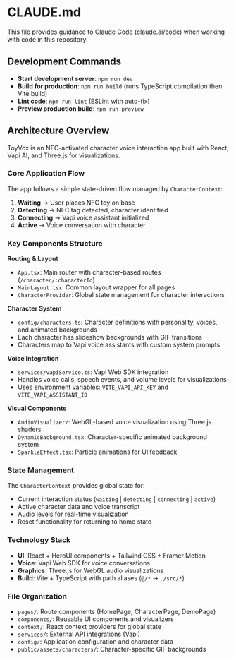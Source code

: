 # CLAUDE.md

This file provides guidance to Claude Code (claude.ai/code) when working with code in this repository.

## Development Commands

- **Start development server**: `npm run dev`
- **Build for production**: `npm run build` (runs TypeScript compilation then Vite build)
- **Lint code**: `npm run lint` (ESLint with auto-fix)
- **Preview production build**: `npm run preview`

## Architecture Overview

ToyVox is an NFC-activated character voice interaction app built with React, Vapi AI, and Three.js for visualizations.

### Core Application Flow
The app follows a simple state-driven flow managed by `CharacterContext`:
1. **Waiting** → User places NFC toy on base
2. **Detecting** → NFC tag detected, character identified
3. **Connecting** → Vapi voice assistant initialized
4. **Active** → Voice conversation with character

### Key Components Structure

**Routing & Layout**
- `App.tsx`: Main router with character-based routes (`/character/:characterId`)
- `MainLayout.tsx`: Common layout wrapper for all pages
- `CharacterProvider`: Global state management for character interactions

**Character System**
- `config/characters.ts`: Character definitions with personality, voices, and animated backgrounds
- Each character has slideshow backgrounds with GIF transitions
- Characters map to Vapi voice assistants with custom system prompts

**Voice Integration**
- `services/vapiService.ts`: Vapi Web SDK integration
- Handles voice calls, speech events, and volume levels for visualizations
- Uses environment variables: `VITE_VAPI_API_KEY` and `VITE_VAPI_ASSISTANT_ID`

**Visual Components**
- `AudioVisualizer/`: WebGL-based voice visualization using Three.js shaders
- `DynamicBackground.tsx`: Character-specific animated background system
- `SparkleEffect.tsx`: Particle animations for UI feedback

### State Management
The `CharacterContext` provides global state for:
- Current interaction status (`waiting` | `detecting` | `connecting` | `active`)
- Active character data and voice transcript
- Audio levels for real-time visualization
- Reset functionality for returning to home state

### Technology Stack
- **UI**: React + HeroUI components + Tailwind CSS + Framer Motion
- **Voice**: Vapi Web SDK for voice conversations
- **Graphics**: Three.js for WebGL audio visualizations
- **Build**: Vite + TypeScript with path aliases (`@/*` → `./src/*`)

### File Organization
- `pages/`: Route components (HomePage, CharacterPage, DemoPage)
- `components/`: Reusable UI components and visualizers
- `context/`: React context providers for global state
- `services/`: External API integrations (Vapi)
- `config/`: Application configuration and character data
- `public/assets/characters/`: Character-specific GIF backgrounds